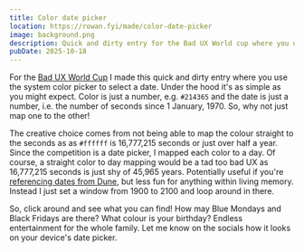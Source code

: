 ```yaml
---
title: Color date picker
location: https://rowan.fyi/made/color-date-picker
image: background.png
description: Quick and dirty entry for the Bad UX World cup where you use the system color picker to select a date.
pubDate: 2025-10-18
---
```


For the [Bad UX World Cup](https://badux.lol/) I made this quick and dirty entry where you use the system color picker to select a date. Under the hood it's as simple as you might expect. Color is just a number, e.g. `#214365` and the date is just a number, i.e. the number of seconds since 1 January, 1970. So, why not just map one to the other!

The creative choice comes from not being able to map the colour straight to the seconds as as `#ffffff` is 16,777,215 seconds or just over half a year. Since the competition is a date picker, I mapped each color to a day. Of course, a straight color to day mapping would be a tad too bad UX as 16,777,215 seconds is just shy of 45,965 years. Potentially useful if you're [referencing dates from Dune](https://youtu.be/RZ7DkBFjLRI), but less fun for anything within living memory. Instead I just set a window from 1900 to 2100 and loop around in there.

So, click around and see what you can find! How may Blue Mondays and Black Fridays are there? What colour is your birthday? Endless entertainment for the whole family. Let me know on the socials how it looks on your device's date picker.